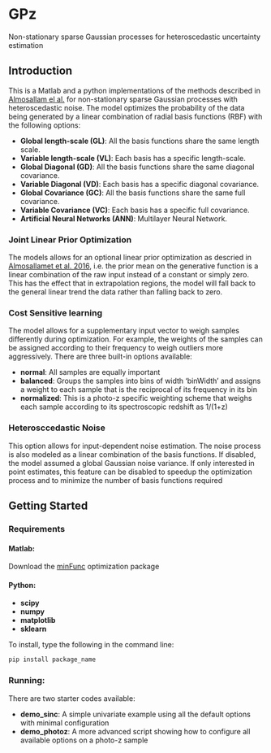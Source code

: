 # GPz
Non-stationary sparse Gaussian processes for heteroscedastic uncertainty estimation

## Introduction
This is a Matlab and a python implementations of the methods described in [Almosallam el al.](https://arxiv.org/abs/1604.03593) for non-stationary sparse Gaussian processes with heteroscedastic noise. The model optimizes the probability of the data being generated by a linear combination of radial basis functions (RBF) with the following options:

  - **Global length-scale (GL)**: All the basis functions share the same length scale.
  - **Variable length-scale (VL)**: Each basis has a specific length-scale.
  - **Global Diagonal (GD)**: All the basis functions share the same diagonal covariance.
  - **Variable Diagonal (VD)**: Each basis has a specific diagonal covariance.
  - **Global Covariance (GC)**: All the basis functions share the same full covariance.
  - **Variable Covariance (VC)**: Each basis has a specific full covariance.
  - **Artificial Neural Networks (ANN)**: Multilayer Neural Network.

### Joint Linear Prior Optimization
The models allows for an optional linear prior optimization as descried in [Almosallamet et al. 2016](https://mnras.oxfordjournals.org/content/455/3/2387.abstract?related-urls=yes&legid=mnras;455/3/2387), i.e. the prior mean on the generative function is a linear combination of the raw input instead of a constant or simply zero. This has the effect that in extrapolation regions, the model will fall back to the general linear trend the data rather than falling back to zero.

### Cost Sensitive learning
The model allows for a supplementary input vector to weigh samples differently during optimization. For example, the weights of the samples can be assigned according to their frequency to weigh outliers more aggressively. There are three built-in options available:

  - **normal**: All samples are equally important 
  - **balanced**: Groups the samples into bins of width ‘binWidth’ and assigns a weight to each sample that is the reciprocal of its frequency in its bin
  - **normalized**: This is a photo-z specific weighting scheme that weighs each sample according to its spectroscopic redshift as 1/(1+z)

### Heterosccedastic Noise
This option allows for input-dependent noise estimation. The noise process is also modeled as a linear combination of the basis functions. If disabled, the model assumed a global Gaussian noise variance. If only interested in point estimates, this feature can be disabled to speedup the optimization process and to minimize the number of basis functions required

## Getting Started

### Requirements
#### Matlab:

Download the [minFunc](https://www.cs.ubc.ca/~schmidtm/Software/minFunc_2012.zip) optimization package 

#### Python:

  - **scipy**
  - **numpy**
  - **matplotlib**
  - **sklearn**

To install, type the following in the command line:
```bash
pip install package_name
```

### Running:

There are two starter codes available:

  - **demo_sinc**: A simple univariate example using all the default options with minimal configuration
  - **demo_photoz**: A more advanced script showing how to configure all available options on a photo-z sample
